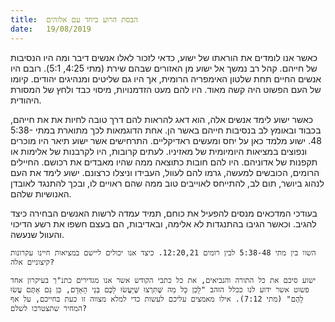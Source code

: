 ```yaml
---
title:  הבסת הרוע ביחד עם אלוהים
date:   19/08/2019
---
```


כאשר אנו לומדים את הוראתו של ישוע, כדאי לזכור לאלו אנשים דיבר ומה היו הנסיבות של חייהם. קהל רב נמשך אל ישוע מן האזורים שבהם שירת (מתי 4:25, 5:1). רובם היו אנשים החיים תחת שלטון האימפריה הרומית, אך היו גם שליטים ומנהיגים יהודים. קיומו של העם הפשוט היה קשה מאוד. היו להם מעט הזדמנויות, מיסוי כבד ולחץ של המסורת היהודית. 

כאשר ישוע לימד אנשים אלה, הוא דאג להראות להם דרך טובה לחיות את את חייהם, בכבוד ובאומץ לב בנסיבות חייהם באשר הן. אחת הדוגמאות לכך מתוארת במתי 5:38-48. ישוע מלמד כאן על יחס ומעשים ראדיקליים. התרחישים אשר ישוע תיאר היו מוכרים ונפוצים במציאות היומיומית של מאזיניו. לעתים קרובות, היו לקרבנות של אלימות או תקפנות של אדוניהם. היו להם חובות כתוצאה ממה שהיו מאבדים את רכושם. החיילים הרומים, הכובשים למעשה, גרמו להם לעוול, העבידו וניצלו כרצונם. ישוע לימד את העם לנהוג ביושר, תום לב, להתייחס לאוייבים טוב ממה שהם ראויים לו, ובכך להתנגד לאובדן האנושיות שלהם. 

בעודכי המדכאים מנסים להפעיל את כוחם, תמיד עמדה לרשות האנשים הבחירה כיצד להגיב. וכאשר הגיבו בהתנגדות לא אלימה, ובאדיבות, הם בעצם חשפו את רשע הדיכוי והעוול שנעשה.

`השוו בין מתי 5:38-48 לבין רומים 12:20,21. כיצד אנו יכולים ליישם במציאות חיינו עקרונות קיצוניים אלה?`

`ישוע סיכם את כל התורה והנביאים, את כל כתבי הקודש אשר אנו מגדירים כתנ"ך בעיקרון אחד פשוט אשר ידוע לנו ככלל הזהב "לָכֵן כָּל מַה שֶּׁתִּרְצוּ שֶּׁיַּעֲשׂוּ לָכֶם בְּנֵי הָאָדָם, כֵּן גַּם אַתֶּם עֲשׂוּ לָהֶם" (מתי 7:12). אילו מאמצים עליכם לעשות כדי למלא מצווה זו כעת בחייכם, על אף המחיר שתצטרכו לשלם?`